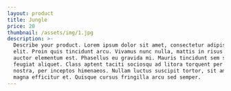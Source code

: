 ```yaml
---
layout: product
title: Jungle
price: 20
thumbnail: /assets/img/1.jpg
description: >-
  Describe your product. Lorem ipsum dolor sit amet, consectetur adipiscing
  elit. Proin quis tincidunt arcu. Vivamus nunc nulla, mattis in risus eget,
  auctor elementum est. Phasellus eu gravida mi. Mauris tincidunt sem sed
  feugiat aliquet. Class aptent taciti sociosqu ad litora torquent per conubia
  nostra, per inceptos himenaeos. Nullam luctus suscipit tortor, sit amet rutrum
  magna efficitur et. Quisque cursus fringilla arcu sed semper.
---
```


